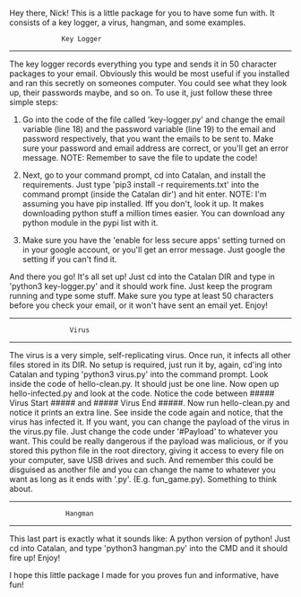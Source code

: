 Hey there, Nick! This is a little package for you to have some fun with. It consists of a key logger, a virus, hangman, and some examples. 


				 Key Logger
-----------------------------------------------------------------------------
The key logger records everything you type and sends it in 50 character packages to your email. Obviously this would be most useful if you installed and ran this secretly on someones computer. You could see what they look up, their passwords maybe, and so on. To use it, just follow these three simple steps:

1. Go into the code of the file called 'key-logger.py' and change the email variable (line 18) and the password variable (line 19) to the email and password respectively, that you want the emails to be sent to. Make sure your password and email address are correct, or you'll get an error message.
NOTE: Remember to save the file to update the code!

2. Next, go to your command prompt, cd into Catalan, and install the requirements. Just type 'pip3 install -r requirements.txt' into the command prompt (inside the Catalan dir') and hit enter.
NOTE: I'm assuming you have pip installed. Iff you don't, look it up. It makes downloading python stuff a million times easier. You can download any python module in the pypi list with it.

3. Make sure you have the 'enable for less secure apps' setting turned on in your google account, or you'll get an error message. Just google the setting if you can't find it.

And there you go! It's all set up! Just cd into the Catalan DIR and type in 'python3 key-logger.py' and it should work fine. Just keep the program running and type some stuff. Make sure you type at least 50 characters before you check your email, or it won't have sent an email yet. Enjoy!

-----------------------------------------------------------------------------


				   Virus
-----------------------------------------------------------------------------
The virus is a very simple, self-replicating virus. Once run, it infects all other files stored in its DIR. No setup is required, just run it by, again, cd'ing into Catalan and typing 'python3 virus.py' into the command prompt. Look inside the code of hello-clean.py. It should just be one line. Now open up hello-infected.py and look at the code. Notice the code between ##### Virus Start ##### and ##### Virus End #####. Now run hello-clean.py and notice it prints an extra line. See inside the code again and notice, that the virus has infected it. If you want, you can change the payload of the virus in the virus.py file. Just change the code under '#Payload' to whatever you want. This could be really dangerous if the payload was malicious, or if you stored this python file in the root directory, giving it access to every file on your computer, save USB drives and such. And remember this could be disguised as another file and you can change the name to whatever you want as long as it ends with '.py'. (E.g. fun_game.py). Something to think about.

-----------------------------------------------------------------------------


				  Hangman
-----------------------------------------------------------------------------
This last part is exactly what it sounds like: A python version of python! Just cd into Catalan, and type 'python3 hangman.py' into the CMD and it should fire up! Enjoy! 


I hope this little package I made for you proves fun and informative, have fun! 
